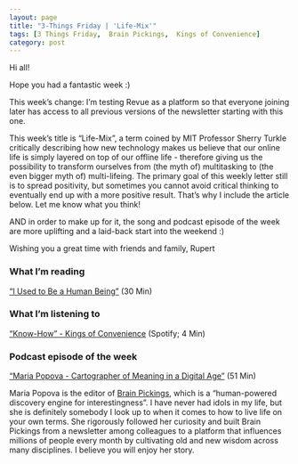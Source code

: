 ```yaml
---
layout: page
title: "3-Things Friday | 'Life-Mix'"
tags: [3 Things Friday,  Brain Pickings,  Kings of Convenience]
category: post
---
```


Hi all!

Hope you had a fantastic week :)

This week’s change: I’m testing Revue as a platform so that everyone joining later has access to all previous versions of the newsletter starting with this one.

This week’s title is “Life-Mix”, a term coined by MIT Professor Sherry Turkle critically describing how new technology makes us believe that our online life is simply layered on top of our offline life - therefore giving us the possibility to transform ourselves from (the myth of) multitasking to (the even bigger myth of) multi-lifeing. The primary goal of this weekly letter still is to spread positivity, but sometimes you cannot avoid critical thinking to eventually end up with a more positive result. That’s why I include the article below. Let me know what you think!

AND in order to make up for it, the song and podcast episode of the week are more uplifting and a laid-back start into the weekend :)  

Wishing you a great time with friends and family,
Rupert

### What I’m reading
[“I Used to Be a Human Being”](http://nymag.com/selectall/2016/09/andrew-sullivan-technology-almost-killed-me.html) (30 Min)

### What I’m listening to
[“Know-How” - Kings of Convenience](https://open.spotify.com/track/4xqowxjJ03RWog4teL6oqG) (Spotify; 4 Min)

### Podcast episode of the week
[“Maria Popova - Cartographer of Meaning in a Digital Age”](http://www.onbeing.org/program/maria-popova-cartographer-of-meaning-in-a-digital-age/7580) (51 Min)

Maria Popova is the editor of [Brain Pickings](https://www.brainpickings.org/), which is a “human-powered discovery engine for interestingness”. I have never had idols in my life, but she is definitely somebody I look up to when it comes to how to live life on your own terms. She rigorously followed her curiosity and built Brain Pickings from a newsletter among colleagues to a platform that influences millions of people every month by cultivating old and new wisdom across many disciplines. I believe you will enjoy her story.
